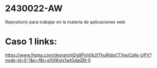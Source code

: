 # 2430022-AW
Repositorio para trabajar en la materia de aplicaciones web

# Caso 1 links: 
https://www.figma.com/design/mDg9Pxh0b2lThuRIdpCTXw/Cafe-UPV?node-id=0-1&p=f&t=q1tXKolx1wtGdaQN-0
